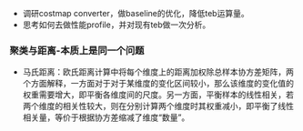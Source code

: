 - 调研costmap converter，做baseline的优化，降低teb运算量。
- 思考如何去做性能profile，并对现有teb做一次分析。

### 聚类与距离-本质上是同一个问题
- 马氏距离：欧氏距离计算中将每个维度上的距离加权除总样本协方差矩阵，两个方面解释，一方面对于对于某维度的变化区间较小，那么该维度的变化值的权重需要增大，即平衡各维度间的尺度。另一方面，平衡样本的线性相关，若两个维度的相关性较大，则在分别计算两个维度时其权重减小，即平衡了线性相关量，等价于根据协方差缩减了维度“数量”。
